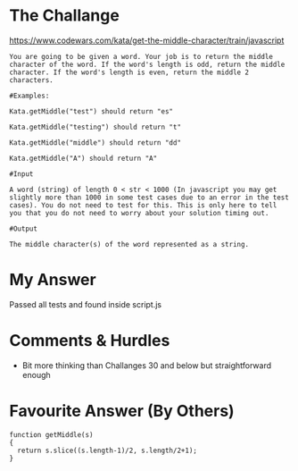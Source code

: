 # The Challange

https://www.codewars.com/kata/get-the-middle-character/train/javascript

```
You are going to be given a word. Your job is to return the middle character of the word. If the word's length is odd, return the middle character. If the word's length is even, return the middle 2 characters.

#Examples:

Kata.getMiddle("test") should return "es"

Kata.getMiddle("testing") should return "t"

Kata.getMiddle("middle") should return "dd"

Kata.getMiddle("A") should return "A"

#Input

A word (string) of length 0 < str < 1000 (In javascript you may get slightly more than 1000 in some test cases due to an error in the test cases). You do not need to test for this. This is only here to tell you that you do not need to worry about your solution timing out.

#Output

The middle character(s) of the word represented as a string.

```

# My Answer

Passed all tests and found inside script.js

# Comments & Hurdles

* Bit more thinking than Challanges 30 and below but straightforward enough

# Favourite Answer (By Others)
```
function getMiddle(s)
{
  return s.slice((s.length-1)/2, s.length/2+1);
}
```